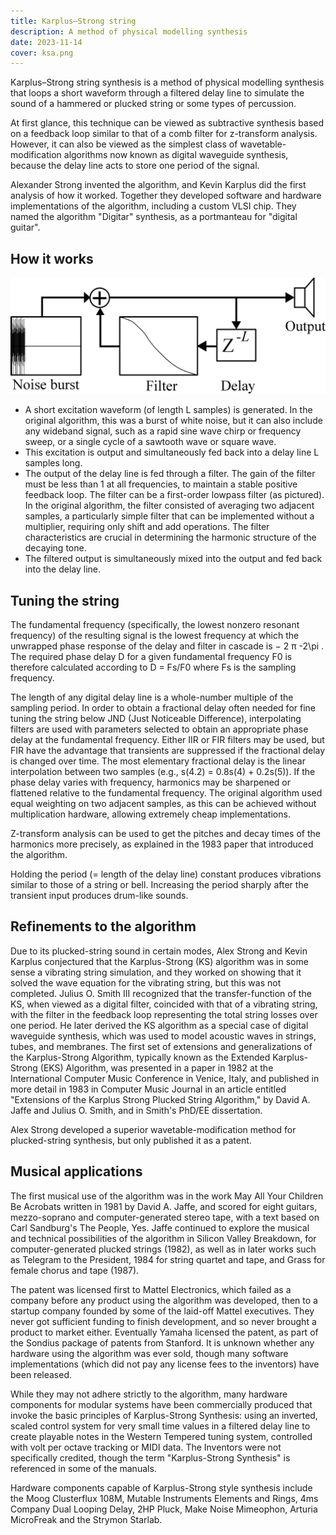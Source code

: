 ```yaml
---
title: Karplus–Strong string
description: A method of physical modelling synthesis
date: 2023-11-14
cover: ksa.png
---
```


Karplus–Strong string synthesis is a method of physical modelling synthesis that loops a short waveform through a filtered delay line to simulate the sound of a hammered or plucked string or some types of percussion.

At first glance, this technique can be viewed as subtractive synthesis based on a feedback loop similar to that of a comb filter for z-transform analysis. However, it can also be viewed as the simplest class of wavetable-modification algorithms now known as digital waveguide synthesis, because the delay line acts to store one period of the signal.

Alexander Strong invented the algorithm, and Kevin Karplus did the first analysis of how it worked. Together they developed software and hardware implementations of the algorithm, including a custom VLSI chip. They named the algorithm "Digitar" synthesis, as a portmanteau for "digital guitar".

## How it works

![schema](./ksa.png)

- A short excitation waveform (of length L samples) is generated. In the original algorithm, this was a burst of white noise, but it can also include any wideband signal, such as a rapid sine wave chirp or frequency sweep, or a single cycle of a sawtooth wave or square wave.
- This excitation is output and simultaneously fed back into a delay line L samples long.
- The output of the delay line is fed through a filter. The gain of the filter must be less than 1 at all frequencies, to maintain a stable positive feedback loop. The filter can be a first-order lowpass filter (as pictured). In the original algorithm, the filter consisted of averaging two adjacent samples, a particularly simple filter that can be implemented without a multiplier, requiring only shift and add operations. The filter characteristics are crucial in determining the harmonic structure of the decaying tone.
- The filtered output is simultaneously mixed into the output and fed back into the delay line.

## Tuning the string

The fundamental frequency (specifically, the lowest nonzero resonant frequency) of the resulting signal is the lowest frequency at which the unwrapped phase response of the delay and filter in cascade is − 2 π -2\pi . The required phase delay D for a given fundamental frequency F0 is therefore calculated according to D = Fs/F0 where Fs is the sampling frequency.

The length of any digital delay line is a whole-number multiple of the sampling period. In order to obtain a fractional delay often needed for fine tuning the string below JND (Just Noticeable Difference), interpolating filters are used with parameters selected to obtain an appropriate phase delay at the fundamental frequency. Either IIR or FIR filters may be used, but FIR have the advantage that transients are suppressed if the fractional delay is changed over time. The most elementary fractional delay is the linear interpolation between two samples (e.g., s(4.2) = 0.8s(4) + 0.2s(5)). If the phase delay varies with frequency, harmonics may be sharpened or flattened relative to the fundamental frequency. The original algorithm used equal weighting on two adjacent samples, as this can be achieved without multiplication hardware, allowing extremely cheap implementations.

Z-transform analysis can be used to get the pitches and decay times of the harmonics more precisely, as explained in the 1983 paper that introduced the algorithm.

Holding the period (= length of the delay line) constant produces vibrations similar to those of a string or bell. Increasing the period sharply after the transient input produces drum-like sounds.

## Refinements to the algorithm

Due to its plucked-string sound in certain modes, Alex Strong and Kevin Karplus conjectured that the Karplus-Strong (KS) algorithm was in some sense a vibrating string simulation, and they worked on showing that it solved the wave equation for the vibrating string, but this was not completed.  Julius O. Smith III  recognized that the transfer-function of the KS, when viewed as a digital filter, coincided with that of a vibrating string, with the filter in the feedback loop representing the total string losses over one period. He later derived the KS algorithm as a special case of digital waveguide synthesis, which was used to model acoustic waves in strings, tubes, and membranes. The first set of extensions and generalizations of the Karplus-Strong Algorithm, typically known as the Extended Karplus-Strong (EKS) Algorithm, was presented in a paper in 1982 at the International Computer Music Conference in Venice, Italy, and published in more detail in 1983 in Computer Music Journal in an article entitled "Extensions of the Karplus Strong Plucked String Algorithm," by David A. Jaffe and Julius O. Smith, and in Smith's PhD/EE dissertation.

Alex Strong developed a superior wavetable-modification method for plucked-string synthesis, but only published it as a patent.

## Musical applications

The first musical use of the algorithm was in the work May All Your Children Be Acrobats written in 1981 by David A. Jaffe, and scored for eight guitars, mezzo-soprano and computer-generated stereo tape, with a text based on Carl Sandburg's The People, Yes. Jaffe continued to explore the musical and technical possibilities of the algorithm in Silicon Valley Breakdown, for computer-generated plucked strings (1982), as well as in later works such as Telegram to the President, 1984 for string quartet and tape, and Grass for female chorus and tape (1987).

The patent was licensed first to Mattel Electronics, which failed as a company before any product using the algorithm was developed, then to a startup company founded by some of the laid-off Mattel executives. They never got sufficient funding to finish development, and so never brought a product to market either. Eventually Yamaha licensed the patent, as part of the Sondius package of patents from Stanford. It is unknown whether any hardware using the algorithm was ever sold, though many software implementations (which did not pay any license fees to the inventors) have been released.

While they may not adhere strictly to the algorithm, many hardware components for modular systems have been commercially produced that invoke the basic principles of Karplus-Strong Synthesis: using an inverted, scaled control system for very small time values in a filtered delay line to create playable notes in the Western Tempered tuning system, controlled with volt per octave tracking or MIDI data. The Inventors were not specifically credited, though the term "Karplus-Strong Synthesis" is referenced in some of the manuals.

Hardware components capable of Karplus-Strong style synthesis include the Moog Clusterflux 108M, Mutable Instruments Elements and Rings, 4ms Company Dual Looping Delay, 2HP Pluck, Make Noise Mimeophon, Arturia MicroFreak and the Strymon Starlab.
